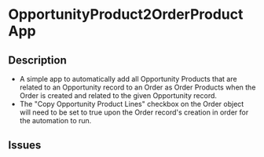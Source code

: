 # OpportunityProduct2OrderProduct App

## Description
- A simple app to automatically add all Opportunity Products that are related to an Opportunity record to an Order as Order Products when the Order is created and related to the given Opportunity record. 
- The "Copy Opportunity Product Lines" checkbox on the Order object will need to be set to true upon the Order record's creation in order for the automation to run.

## Issues

